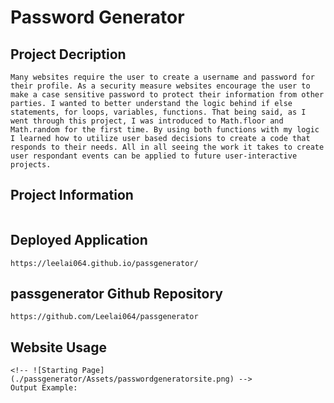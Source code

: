 # Password Generator

## Project Decription

```
Many websites require the user to create a username and password for their profile. As a security measure websites encourage the user to make a case sensitive password to protect their information from other parties. I wanted to better understand the logic behind if else statements, for loops, variables, functions. That being said, as I went through this project, I was introduced to Math.floor and Math.random for the first time. By using both functions with my logic I learned how to utilize user based decisions to create a code that responds to their needs. All in all seeing the work it takes to create user respondant events can be applied to future user-interactive projects.
```
## Project Information
```

```
## Deployed Application
```
https://leelai064.github.io/passgenerator/
```
## passgenerator Github Repository
```
https://github.com/Leelai064/passgenerator
```
## Website Usage
```
<!-- ![Starting Page](./passgenerator/Assets/passwordgeneratorsite.png) -->
Output Example:

```